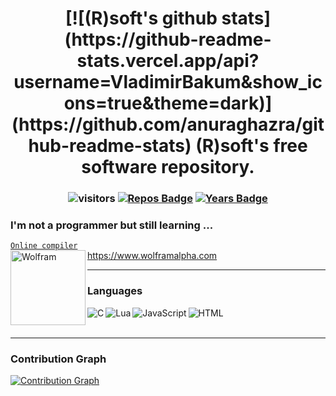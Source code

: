 <h1 align="center">
  [![(R)soft's github stats](https://github-readme-stats.vercel.app/api?username=VladimirBakum&show_icons=true&theme=dark)](https://github.com/anuraghazra/github-readme-stats)
(R)soft's free software repository.
</h1>

<h3 align="center">

![visitors](https://visitor-badge.glitch.me/badge?page_id=VladimirBakum.visitor-badge) 
  [![Repos Badge](https://badges.pufler.dev/repos/VladimirBakum)](https://badges.pufler.dev) 
  [![Years Badge](https://badges.pufler.dev/years/VladimirBakum)](https://badges.pufler.dev)

</h3>

<h3> I'm not a programmer but still learning ... </h3> 

<!---

<h3 align="center">
  
[![GitHub Streak](https://github-readme-streak-stats.herokuapp.com/?user=VladimirBakum&currStreakNum=2FD3EB&fire=red&sideLabels=F00&theme=highcontrast&&currStreakNum=DD1010&dates=white)](https://git.io/streak-stats)

</h3>

--->
<a href="https://www.onlinegdb.com"><code>Online compiler</code></a>
<br>
https://www.wolframalpha.com <img align="left" alt="Wolfram" width="120px" src="https://www.wolframalpha.com/_next/static/images/Logo_3KbuDCMc.svg"/>

---

### Languages 
<img align="left" alt="C" src="https://github.com/abranhe/programming-languages-logos/blob/master/src/c/c_64x64.png"/>
<img align="left" alt="Lua" src="https://github.com/abranhe/programming-languages-logos/blob/master/src/lua/lua_64x64.png"/>
<img align="left" alt="JavaScript" src="https://github.com/abranhe/programming-languages-logos/blob/master/src/javascript/javascript_64x64.png"/>
<img align="left" alt="HTML" src="https://github.com/abranhe/programming-languages-logos/blob/master/src/html/html_64x64.png"/>

<br>
<br>

---
### Contribution Graph

[![Contribution Graph](https://activity-graph.herokuapp.com/graph?username=VladimirBakum&theme=react-dark&line=17de35&area=true&hide_border=true&color=00ffff)](https://github.com/VladimirBakum/github-readme-activity-graph)


<!--- 

### Softwares
<img align="left" alt="KiCAD" width="30px" src="https://user-images.githubusercontent.com/38166489/118163105-3a5c5100-b43f-11eb-9ad8-7e54b665e8e2.png" />


--->


